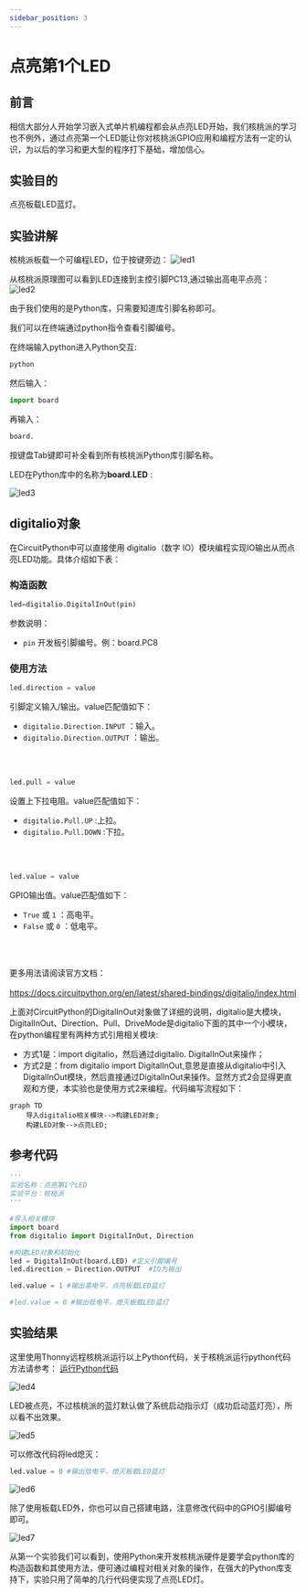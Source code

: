```yaml
---
sidebar_position: 3
---
```


# 点亮第1个LED

## 前言
相信大部分人开始学习嵌入式单片机编程都会从点亮LED开始，我们核桃派的学习也不例外，通过点亮第一个LED能让你对核桃派GPIO应用和编程方法有一定的认识，为以后的学习和更大型的程序打下基础，增加信心。

## 实验目的
点亮板载LED蓝灯。

## 实验讲解

核桃派板载一个可编程LED，位于按键旁边：
![led1](./img/led/led1.png)

从核桃派原理图可以看到LED连接到主控引脚PC13,通过输出高电平点亮：
![led2](./img/led/led2.png)

由于我们使用的是Python库，只需要知道库引脚名称即可。

我们可以在终端通过python指令查看引脚编号。

在终端输入python进入Python交互:
```bash
python
```

然后输入：
```python
import board
```
再输入：
```python
board.
```
按键盘Tab键即可补全看到所有核桃派Python库引脚名称。

LED在Python库中的名称为**board.LED** :

![led3](./img/led/led3.png)

## digitalio对象

在CircuitPython中可以直接使用 digitalio（数字 IO）模块编程实现IO输出从而点亮LED功能。具体介绍如下表：

### 构造函数
```python
led=digitalio.DigitalInOut(pin)
```
参数说明：
- `pin` 开发板引脚编号。例：board.PC8

### 使用方法
```python
led.direction = value
```
引脚定义输入/输出。value匹配值如下：
- `digitalio.Direction.INPUT` ：输入。
- `digitalio.Direction.OUTPUT` ：输出。

<br></br>

```python
led.pull = value
```
设置上下拉电阻。value匹配值如下：
- `digitalio.Pull.UP` :上拉。  
- `digitalio.Pull.DOWN` :下拉。  

<br></br>

```python
led.value = value
```
GPIO输出值。value匹配值如下：
- `True` 或 `1` ：高电平。
- `False` 或 `0` ：低电平。

<br></br>

更多用法请阅读官方文档：<br></br>
https://docs.circuitpython.org/en/latest/shared-bindings/digitalio/index.html

上面对CircuitPython的DigitalInOut对象做了详细的说明，digitalio是大模块，DigitalInOut、Direction、Pull、DriveMode是digitalio下面的其中一个小模块，在python编程里有两种方式引用相关模块:

- 方式1是：import digitalio，然后通过digitalio. DigitalInOut来操作；
- 方式2是：from digitalio import DigitalInOut,意思是直接从digitalio中引入DigitalInOut模块，然后直接通过DigitalInOut来操作。显然方式2会显得更直观和方便，本实验也是使用方式2来编程。代码编写流程如下：

```mermaid
graph TD
    导入digitalio相关模块-->构建LED对象;
    构建LED对象-->点亮LED;
```

## 参考代码

```python
'''
实验名称：点亮第1个LED
实验平台：核桃派
'''

#导入相关模块
import board
from digitalio import DigitalInOut, Direction

#构建LED对象和初始化
led = DigitalInOut(board.LED) #定义引脚编号
led.direction = Direction.OUTPUT  #IO为输出

led.value = 1 #输出高电平，点亮板载LED蓝灯

#led.value = 0 #输出低电平，熄灭板载LED蓝灯
```

## 实验结果

这里使用Thonny远程核桃派运行以上Python代码，关于核桃派运行python代码方法请参考： [运行Python代码](../python_run.md)

![led4](./img/led/led4.png)


LED被点亮，不过核桃派的蓝灯默认做了系统启动指示灯（成功启动蓝灯亮），所以看不出效果。

![led5](./img/led/led5.png)

可以修改代码将led熄灭：
```python
led.value = 0 #输出低电平，熄灭板载LED蓝灯
```
![led6](./img/led/led6.png)

除了使用板载LED外，你也可以自己搭建电路，注意修改代码中的GPIO引脚编号即可。

![led7](./img/led/led7.png)

从第一个实验我们可以看到，使用Python来开发核桃派硬件是要学会python库的构造函数和其使用方法，便可通过编程对相关对象的操作，在强大的Python库支持下，实验只用了简单的几行代码便实现了点亮LED灯。
